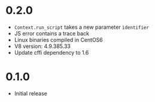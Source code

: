 0.2.0
==================

* `Context.run_script` takes a new
  parameter `ìdentifier`
* JS error contains a trace back
* Linux binaries compiled in CentOS6
* V8 version: 4.9.385.33
* Update cffi dependency to 1.6

0.1.0
==================

* Initial release
